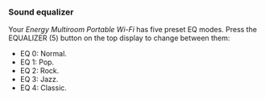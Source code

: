 ### Sound equalizer
Your *Energy Multiroom Portable Wi-Fi* has five preset EQ modes. Press the EQUALIZER (5) button on the top display to change between them:

* EQ 0: Normal.
* EQ 1: Pop.
* EQ 2: Rock.
* EQ 3: Jazz.
* EQ 4: Classic.
